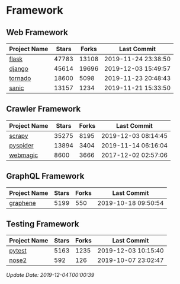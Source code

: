 # Framework

## Web Framework

| Project Name | Stars | Forks | Last Commit |
| ------------ | ----- | ----- | ----------- |
| [flask](https://github.com/pallets/flask) | 47783 | 13108 | 2019-11-24 23:38:50 |
| [django](https://github.com/django/django) | 45614 | 19696 | 2019-12-03 15:49:57 |
| [tornado](https://github.com/tornadoweb/tornado) | 18600 | 5098 | 2019-11-23 20:48:43 |
| [sanic](https://github.com/huge-success/sanic) | 13157 | 1234 | 2019-11-21 15:33:50 |

## Crawler Framework

| Project Name | Stars | Forks | Last Commit |
| ------------ | ----- | ----- | ----------- |
| [scrapy](https://github.com/scrapy/scrapy) | 35275 | 8195 | 2019-12-03 08:14:45 |
| [pyspider](https://github.com/binux/pyspider) | 13894 | 3404 | 2019-11-14 06:16:04 |
| [webmagic](https://github.com/code4craft/webmagic) | 8600 | 3666 | 2017-12-02 02:57:06 |

## GraphQL Framework

| Project Name | Stars | Forks | Last Commit |
| ------------ | ----- | ----- | ----------- |
| [graphene](https://github.com/graphql-python/graphene) | 5199 | 550 | 2019-10-18 09:50:54 |

## Testing Framework

| Project Name | Stars | Forks | Last Commit |
| ------------ | ----- | ----- | ----------- |
| [pytest](https://github.com/pytest-dev/pytest) | 5163 | 1235 | 2019-12-03 10:15:40 |
| [nose2](https://github.com/nose-devs/nose2) | 592 | 126 | 2019-10-07 23:02:47 |

*Update Date: 2019-12-04T00:00:39*